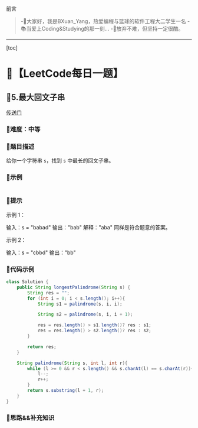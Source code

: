 前言
> -🏀大家好，我是BXuan_Yang，热爱编程与篮球的软件工程大二学生一名
> -📚当爱上Coding&Studying的那一刻...
> -🏃‍放弃不难，但坚持一定很酷。
---

[toc]

# 🍔【LeetCode每日一题】

##  🍟5.最大回文子串

[传送门](https://leetcode.cn/problems/longest-palindromic-substring/)

### 🍕难度：中等

### 🌭题目描述

给你一个字符串 `s`，找到 `s` 中最长的回文子串。


### 🍿示例 

```java

```

### 🥓提示

示例 1：

输入：s = "babad"
输出："bab"
解释："aba" 同样是符合题意的答案。

示例 2：

输入：s = "cbbd"
输出："bb"

### 🧇代码示例

```java
class Solution {
    public String longestPalindrome(String s) {
        String res = "";
        for (int i = 0; i < s.length(); i++){
            String s1 = palindrome(s, i, i);

            String s2 = palindrome(s, i, i + 1);

            res = res.length() > s1.length()? res : s1;
            res = res.length() > s2.length()? res : s2;
        }

        return res;
    }

    String palindrome(String s, int l, int r){
        while (l >= 0 && r < s.length() && s.charAt(l) == s.charAt(r)){
            l--;
            r++;
        }
        return s.substring(l + 1, r);
    }
}
```
### 🧀思路&&补充知识